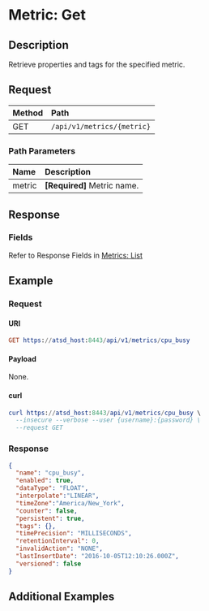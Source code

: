 # Metric: Get

## Description 

Retrieve properties and tags for the specified metric.

## Request

| **Method** | **Path** | 
|:---|:---|
| GET | `/api/v1/metrics/{metric}` |

### Path Parameters

| **Name** | **Description** |
|:---|:---|
| metric | **[Required]** Metric name. |

## Response

### Fields

Refer to Response Fields in [Metrics: List](list.md#fields)

## Example

### Request

#### URI

```elm
GET https://atsd_host:8443/api/v1/metrics/cpu_busy
```

#### Payload

None.

#### curl 

```elm
curl https://atsd_host:8443/api/v1/metrics/cpu_busy \
  --insecure --verbose --user {username}:{password} \
  --request GET
```

### Response

```json
{
  "name": "cpu_busy",
  "enabled": true,
  "dataType": "FLOAT",
  "interpolate":"LINEAR",
  "timeZone":"America/New_York",
  "counter": false,
  "persistent": true,
  "tags": {},
  "timePrecision": "MILLISECONDS",
  "retentionInterval": 0,
  "invalidAction": "NONE",
  "lastInsertDate": "2016-10-05T12:10:26.000Z",
  "versioned": false
}
```

## Additional Examples



